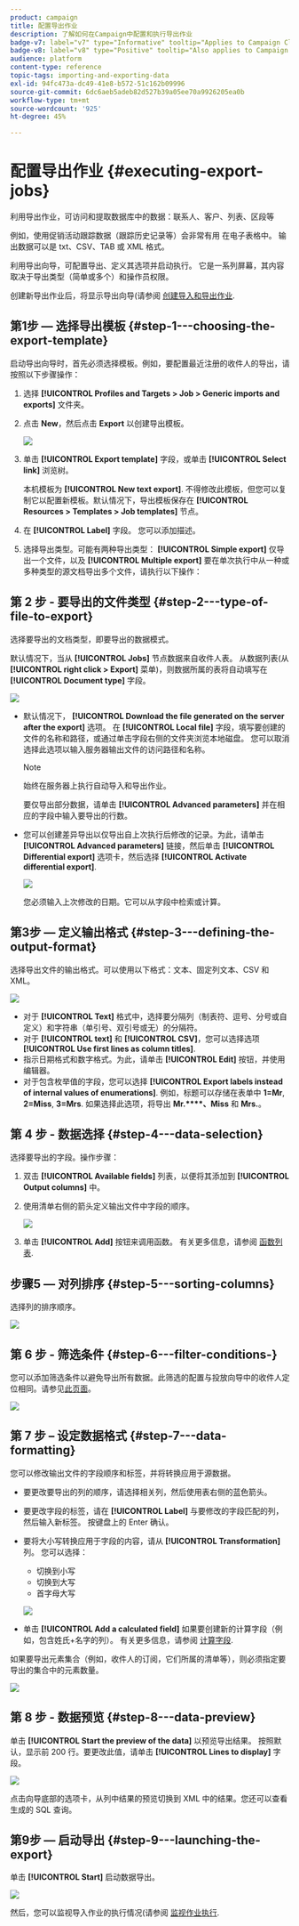 ```yaml
---
product: campaign
title: 配置导出作业
description: 了解如何在Campaign中配置和执行导出作业
badge-v7: label="v7" type="Informative" tooltip="Applies to Campaign Classic v7"
badge-v8: label="v8" type="Positive" tooltip="Also applies to Campaign v8"
audience: platform
content-type: reference
topic-tags: importing-and-exporting-data
exl-id: 94fc473a-dc49-41e8-b572-51c162b09996
source-git-commit: 6dc6aeb5adeb82d527b39a05ee70a9926205ea0b
workflow-type: tm+mt
source-wordcount: '925'
ht-degree: 45%

---
```


# 配置导出作业 {#executing-export-jobs}



利用导出作业，可访问和提取数据库中的数据：联系人、客户、列表、区段等

例如，使用促销活动跟踪数据（跟踪历史记录等）会非常有用 在电子表格中。 输出数据可以是 txt、CSV、TAB 或 XML 格式。

利用导出向导，可配置导出、定义其选项并启动执行。 它是一系列屏幕，其内容取决于导出类型（简单或多个）和操作员权限。

创建新导出作业后，将显示导出向导(请参阅 [创建导入和导出作业](../../platform/using/creating-import-export-jobs.md).

## 第1步 — 选择导出模板 {#step-1---choosing-the-export-template}

启动导出向导时，首先必须选择模板。例如，要配置最近注册的收件人的导出，请按照以下步骤操作：

1. 选择 **[!UICONTROL Profiles and Targets > Job > Generic imports and exports]** 文件夹。
1. 点击 **New**，然后点击 **Export** 以创建导出模板。

   ![](assets/s_ncs_user_export_wizard01.png)

1. 单击 **[!UICONTROL Export template]** 字段，或单击 **[!UICONTROL Select link]** 浏览树。

   本机模板为 **[!UICONTROL New text export]**. 不得修改此模板，但您可以复制它以配置新模板。默认情况下，导出模板保存在 **[!UICONTROL Resources > Templates > Job templates]** 节点。

1. 在 **[!UICONTROL Label]** 字段。 您可以添加描述。
1. 选择导出类型。可能有两种导出类型： **[!UICONTROL Simple export]** 仅导出一个文件，以及 **[!UICONTROL Multiple export]** 要在单次执行中从一种或多种类型的源文档导出多个文件，请执行以下操作：

## 第 2 步 - 要导出的文件类型 {#step-2---type-of-file-to-export}

选择要导出的文档类型，即要导出的数据模式。

默认情况下，当从 **[!UICONTROL Jobs]** 节点数据来自收件人表。 从数据列表(从 **[!UICONTROL right click > Export]** 菜单)，则数据所属的表将自动填写在 **[!UICONTROL Document type]** 字段。

![](assets/s_ncs_user_export_wizard02.png)

* 默认情况下， **[!UICONTROL Download the file generated on the server after the export]** 选项。 在 **[!UICONTROL Local file]** 字段，填写要创建的文件的名称和路径，或通过单击字段右侧的文件夹浏览本地磁盘。 您可以取消选择此选项以输入服务器输出文件的访问路径和名称。

   >[!NOTE]
   >
   >始终在服务器上执行自动导入和导出作业。
   >
   >要仅导出部分数据，请单击 **[!UICONTROL Advanced parameters]** 并在相应的字段中输入要导出的行数。

* 您可以创建差异导出以仅导出自上次执行后修改的记录。为此，请单击 **[!UICONTROL Advanced parameters]** 链接，然后单击 **[!UICONTROL Differential export]** 选项卡，然后选择 **[!UICONTROL Activate differential export]**.

   ![](assets/s_ncs_user_export_wizard02_b.png)

   您必须输入上次修改的日期。它可以从字段中检索或计算。

## 第3步 — 定义输出格式 {#step-3---defining-the-output-format}

选择导出文件的输出格式。可以使用以下格式：文本、固定列文本、CSV 和 XML。

![](assets/s_ncs_user_export_wizard03.png)

* 对于 **[!UICONTROL Text]** 格式中，选择要分隔列（制表符、逗号、分号或自定义）和字符串（单引号、双引号或无）的分隔符。
* 对于 **[!UICONTROL text]** 和 **[!UICONTROL CSV]**，您可以选择选项 **[!UICONTROL Use first lines as column titles]**.
* 指示日期格式和数字格式。为此，请单击 **[!UICONTROL Edit]** 按钮，并使用编辑器。
* 对于包含枚举值的字段，您可以选择 **[!UICONTROL Export labels instead of internal values of enumerations]**. 例如，标题可以存储在表单中 **1=Mr**, **2=Miss**, **3=Mrs**. 如果选择此选项，将导出 **Mr.****、Miss** 和 **Mrs.**。

## 第 4 步 - 数据选择 {#step-4---data-selection}

选择要导出的字段。操作步骤：

1. 双击 **[!UICONTROL Available fields]** 列表，以便将其添加到 **[!UICONTROL Output columns]** 中。
1. 使用清单右侧的箭头定义输出文件中字段的顺序。

   ![](assets/s_ncs_user_export_wizard04.png)

1. 单击 **[!UICONTROL Add]** 按钮来调用函数。 有关更多信息，请参阅 [函数列表](../../platform/using/defining-filter-conditions.md#list-of-functions).

## 步骤5 — 对列排序 {#step-5---sorting-columns}

选择列的排序顺序。

![](assets/s_ncs_user_export_wizard05.png)

## 第 6 步 - 筛选条件 {#step-6---filter-conditions-}

您可以添加筛选条件以避免导出所有数据。此筛选的配置与投放向导中的收件人定位相同。请参见[此页面](../../delivery/using/steps-defining-the-target-population.md)。

![](assets/s_ncs_user_export_wizard05_b.png)

## 第 7 步 – 设定数据格式 {#step-7---data-formatting}

您可以修改输出文件的字段顺序和标签，并将转换应用于源数据。

* 要更改要导出的列的顺序，请选择相关列，然后使用表右侧的蓝色箭头。
* 要更改字段的标签，请在 **[!UICONTROL Label]** 与要修改的字段匹配的列，然后输入新标签。 按键盘上的 Enter 确认。
* 要将大小写转换应用于字段的内容，请从 **[!UICONTROL Transformation]** 列。 您可以选择：

   * 切换到小写
   * 切换到大写
   * 首字母大写

   ![](assets/s_ncs_user_export_wizard06.png)

* 单击 **[!UICONTROL Add a calculated field]** 如果要创建新的计算字段（例如，包含姓氏+名字的列）。 有关更多信息，请参阅 [计算字段](../../platform/using/executing-import-jobs.md#calculated-fields).

如果要导出元素集合（例如，收件人的订阅，它们所属的清单等），则必须指定要导出的集合中的元素数量。

![](assets/s_ncs_user_export_wizard06_c.png)

## 第 8 步 - 数据预览 {#step-8---data-preview}

单击 **[!UICONTROL Start the preview of the data]** 以预览导出结果。 按照默认，显示前 200 行。要更改此值，请单击 **[!UICONTROL Lines to display]** 字段。

![](assets/s_ncs_user_export_wizard07.png)

点击向导底部的选项卡，从列中结果的预览切换到 XML 中的结果。您还可以查看生成的 SQL 查询。

## 第9步 — 启动导出 {#step-9---launching-the-export}

单击 **[!UICONTROL Start]** 启动数据导出。

![](assets/s_ncs_user_export_wizard08.png)

然后，您可以监视导入作业的执行情况(请参阅 [监视作业执行](../../platform/using/monitoring-jobs-execution.md).
